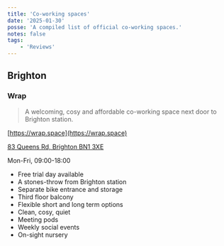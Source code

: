 ```yaml
---
title: 'Co-working spaces'
date: '2025-01-30'
posse: 'A compiled list of official co-working spaces.'
notes: false
tags:
    - 'Reviews'
---
```


## Brighton

### Wrap

> A welcoming, cosy and affordable co-working space next door to Brighton station.

[https://wrap.space](https://wrap.space)

[83 Queens Rd, Brighton BN1 3XE](https://maps.app.goo.gl/cS1n6sRhECKxHqF1A)

Mon-Fri, 09:00-18:00

- Free trial day available
- A stones-throw from Brighton station
- Separate bike entrance and storage
- Third floor balcony
- Flexible short and long term options
- Clean, cosy, quiet
- Meeting pods
- Weekly social events
- On-sight nursery
